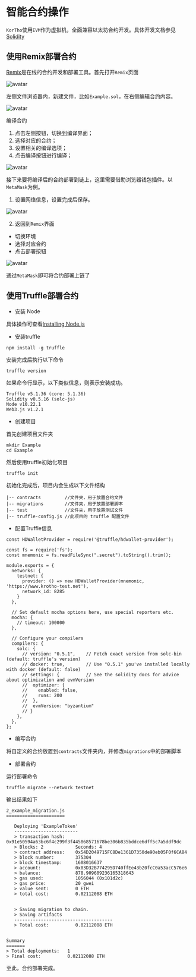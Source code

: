 # 智能合约操作
`KorTho`使用`EVM`作为虚拟机，全面兼容以太坊合约开发。具体开发文档参见[Solidity](https://docs.soliditylang.org/en/v0.7.1/#)


## 使用Remix部署合约
[Remix](https://remix.ethereum.org)是在线的合约开发和部署工具。首先打开`Remix`页面

![avatar](../images/remix1.jpg)

左侧文件浏览器内，新建文件，比如`Example.sol`，在右侧编辑合约内容。

![avatar](../images/remix2.jpg)

编译合约
1. 点击左侧按钮，切换到编译界面；
2. 选择对应的合约；
3. 设置相关的编译选项；
4. 点击编译按钮进行编译；

![avatar](../images/remix3.jpg)

接下来要将编译后的合约部署到链上，这里需要借助浏览器钱包插件。以`MetaMask`为例。

1. 设置网络信息，设置完成后保存。

![avatar](../images/metamask2_en.png)

2. 返回到`Remix`界面
+ 切换环境
+ 选择对应合约
+ 点击部署按钮

![avatar](../images/remix4.jpg)

通过`MetaMask`即可将合约部署上链了


## 使用Truffle部署合约
+ 安装 Node

具体操作可查看[Installing Node.js](https://nodejs.org/en/download/package-manager/)

+ 安装truffle
```
npm install -g truffle
```
安装完成后执行以下命令
```
truffle version
```
如果命令行显示，以下类似信息，则表示安装成功。
```
Truffle v5.1.36 (core: 5.1.36)
Solidity v0.5.16 (solc-js)
Node v10.22.1
Web3.js v1.2.1
```
+ 创建项目

首先创建项目文件夹
```
mkdir Example
cd Example
```

然后使用truffle初始化项目
```
truffle init
```
初始化完成后，项目内会生成以下文件结构
```
|-- contracts         //文件夹，用于放置合约文件
|-- migrations        //文件夹，用于放置部署脚本
|-- test              //文件夹，用于放置测试文件
|-- truffle-config.js //此项目的 truffle 配置文件
```
+ 配置Truffle信息

```
const HDWalletProvider = require('@truffle/hdwallet-provider');

const fs = require('fs');
const mnemonic = fs.readFileSync(".secret").toString().trim();

module.exports = {
  networks: {
    testnet: {
      provider: () => new HDWalletProvider(mnemonic, 'https://www.krotho-test.net'),
      network_id: 8285
    }
  },

  // Set default mocha options here, use special reporters etc.
  mocha: {
    // timeout: 100000
  },

  // Configure your compilers
  compilers: {
    solc: {
      // version: "0.5.1",    // Fetch exact version from solc-bin (default: truffle's version)
      // docker: true,        // Use "0.5.1" you've installed locally with docker (default: false)
      // settings: {          // See the solidity docs for advice about optimization and evmVersion
      //  optimizer: {
      //    enabled: false,
      //    runs: 200
      //  },
      //  evmVersion: "byzantium"
      // }
    },
  },
};

```
+ 编写合约

将自定义的合约放置到`contracts`文件夹内，并修改`migrations`中的部署脚本

+ 部署合约

运行部署命令
```
truffle migrate --network testnet
```
输出结果如下
```
2_example_migration.js
======================

   Deploying 'ExampleToken'
   ------------------------
   > transaction hash:    0x91e50594a63bc6f4c299f3f445868571678be306b835bddce6dff5c7a5ddf9dc
   > Blocks: 2            Seconds: 4
   > contract address:    0x54D2049715FC8De1361D7350de90eb05F0f6CA84
   > block number:        375304
   > block timestamp:     1608016637
   > account:             0x03D32B774295D740ffEe43b20fcC0a53acC576e6
   > balance:             878.909609236165318643
   > gas used:            1056044 (0x101d2c)
   > gas price:           20 gwei
   > value sent:          0 ETH
   > total cost:          0.02112088 ETH


   > Saving migration to chain.
   > Saving artifacts
   -------------------------------------
   > Total cost:          0.02112088 ETH


Summary
=======
> Total deployments:   1
> Final cost:          0.02112088 ETH
```
至此，合约部署完成。

